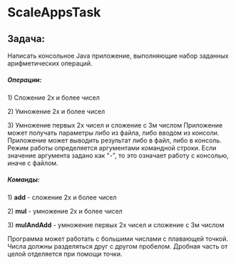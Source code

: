 # ScaleAppsTask

<h2>Задача:</h2>
Написать консольное Java приложение, выполняющие набор заданных арифметических
операций.

<h5>Операции:</h5>
<p>1) Сложение 2х и более чисел</p>
<p>2) Умножение 2х и более чисел</p>
<p>3) Умножение первых 2х чисел и сложение с 3м числом
Приложение может получать параметры либо из файла, либо вводом из консоли.
Приложение может выводить результат либо в файл, либо в консоль.
Режим работы определяется аргументами командной строки.
Если значение аргумента задано как "-", то это означает работу с консолью, иначе с файлом.</p>

<h5>Команды:</h5>
<p>1) <b>add</b> - cложение 2х и более чисел</p> 
<p>2) <b>mul</b> - умножение 2х и более чисел</p>
<p>3) <b>mulAndAdd</b> - умножение первых 2х чисел и сложение с 3м числом</p>

<p>Программа может работать с большими числами с плавающей точкой.  Числа должны разделяться друг с другом пробелом. Дробная часть от
целой отделяется при помощи точки.</p>
